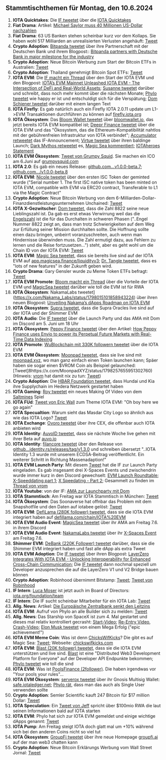 ## Stammtischthemen für Montag, den 10.6.2024

1. **IOTA Quicktakes**: Die [IF tweetet](https://x.com/iota/status/1797553863689482388) über die [IOTA Quicktakes](https://x.com/iota/status/1797553863689482388)
2. **Fiat Drama**: Artikel: [Michael Saylor muss 40 Millionen US-Dollar nachzahlen](https://www.btc-echo.de/schlagzeilen/michael-saylor-muss-40-millionen-us-dollar-nachzahlen-185819/)
3. **Fiat Drama**: 63 US Banken stehen scheinbar kurz vor dem Kollaps. Sie haben wohl 517 Milliarden an unrealisierten Verlusten angehäuft: [Tweet](https://x.com/burrytracker/status/1797783327631364185)
4. **Crypto Adoption**: [Bitpanda tweetet](https://x.com/Bitpanda_global/status/1797890650806853752) über ihre Partnerschaft mit der Deutschen Bank und ihrem Blogpost:: [Bitpanda partners with Deutsche Bank in major milestone for the industry](https://blog.bitpanda.com/en/bitpanda-partners-deutsche-bank-major-milestone-industry)
5. **Crypto Adoption**: Neue Bitcoin Werbung zum Start der Bitcoin ETFs in Australien: [Tweet](https://x.com/blocktrainer/status/1797751898969129164)
6. **Crypto Adoption**: Thailand genehmigt Bitcoin Spot ETFs: [Tweet](https://x.com/BitcoinMagazine/status/1797926469509038476)
7. **IOTA EVM**: Die [IF macht ein Thread](https://x.com/iota/status/1797984324119101845) über den Start der IOTA EVM und den Blogpost: [IOTA’s EVM Mainnet Unleashed IOTA EVM - The Intersection of DeFi and Real-World Assets](https://blog.iota.org/iotas-evm-mainnet-launch/); [Susanne tweetet](https://x.com/SusanneKrone/status/1797987363987288374) darüber und schreibt, dass noch mehr kommt über die nächsten Monate; [Phylo tweetet](https://x.com/PhyloIota/status/1797996682329936230) wie happy er ist und entschuldigt sich für die Verspätung; [Dom Schiener tweetet](https://x.com/DomSchiener/status/1798003064265216185) darüber mit einem langen Text
8. **IOTA Firefly**: Es gab natürlich auch ein Firefly IOTA 2.0.11 update um L1->EVM Transaktionen durchführen zu können auf [firefly.iota.org](https://firefly.iota.org/)
9. **IOTA Ökosystem**: Das [Bloom Wallet tweetet](https://x.com/bloomwalletio/status/1797985291720094095) über [bloomwallet.io](https://bloomwallet.io/), das jetzt bereits IOTA EVM kompatibel ist; [Deepr Finance tweetet](https://x.com/DeeprFinance/status/1797986736355541208) über die IOTA EVM und das "Ökosystem, das die Ethereum-Kompatibilität nahtlos mit der gebührenfreien Infrastruktur von IOTA verbindet"; [Accumulator retweetet](https://x.com/ACCU_DeFi/status/1797987452755534290) das IF-Announcement; [Virtue tweetet](https://x.com/Virtue_Money/status/1797993210771341690) über ihren baldinge Launch; [Dark Mythos retweetet](https://x.com/DarkMythosIOTA/status/1797986810712264723) es, [Magic Sea kommentiert](https://x.com/MagicSeaDEX/status/1797992632351953220); [IOTAheroes Statement](https://x.com/IotaHeroes/status/1798278028331733180)
10. **IOTA EVM Ökosystem**:  [Tweet von Grumpy Squid](https://x.com/Grumpy__Squid/status/1797994002723274856). Sie machen ein ICO am 6.Juni auf [grumpysquid.com](grumpysquid.com)
11. **IOTA 2.0**: Es gab ein neues Release: [github.com...v1.0.0-beta.7](https://github.com/iotaledger/iota-core/releases/tag/v1.0.0-beta.7); [github.com.../v1.0.0-beta.8](https://github.com/iotaledger/iota-core/releases/tag/v1.0.0-beta.8)
12. **IOTA EVM**: [Nicole tweetet](https://x.com/cheerful_nicole/status/1797993816437531116) über den ersten ISC Token der geminted wurde ("Serial number 1. The first ISC native token has been minted on IOTA EVM, compatible with EVM via ERC20 contract, Transferable to L1 via the Magic Contract"
13. **Crypto Adoption**: Neue Bitcoin Werbung von dem 6-Milliarden-Dollar-Finanzdienstleistungsunternehmen Unchained: [Tweet](https://x.com/BitcoinMagazine/status/1798412802400329982)
14. **IOTA X-Gezwitscher**: [Dom tweetet](https://x.com/DomSchiener/status/1797999455951843337), dass die Zahl 8822 seine neue Lieblingszahl ist. Da gab es erst etwas Verwirrung weil das die [Engelszahl](https://sternenpfade.com/engelszahl-8822-bedeutung) ist die für das Durchalten in schweren Phasen ("..Engel Nummer 8822 zeigt an, dass man trotz Schwierigkeiten auf dem Weg zur Erfüllung seiner Mission durchhalten sollte. Die Hoffnung sollte einen dazu bringen, unbeirrt voranzuschreiten, auch wenn man Hindernisse überwinden muss. Die Zahl ermutigt dazu, aus Fehlern zu lernen und die Reise fortzusetzen...") steht, aber es geht wohl um die Chain ID von der IOTA EVM: [Tweet](https://x.com/_Chris_Cowell/status/1798011545928245549)
15. **IOTA EVM**: [Magic Sea tweetet](https://x.com/MagicSeaDEX/status/1797985944735293538), dass sie bereits live sind auf der IOTA EVM auf [app.magicsea.finance/liquidityv3](https://app.magicsea.finance/liquidityv3); [Dr. Tangle tweetet](https://x.com/dr_tangle/status/1797987377375531187), dass es "lots of new features" in der Zukunft geben wird.
16. **Crypto Drama**: Gary Gensler wurde zu Meme Token ETFs befragt: [Tweet](https://x.com/Cointelegraph/status/1798370698550743428)
17. **IOTA EVM Promote**: [Bloom macht ein Thread](https://x.com/bloomwalletio/status/1798344580146008500) über die Vorteile der IOTA EVM und [MagicSea tweetet](https://x.com/MagicSeaDEX/status/1798652300006756781) darüber wie toll die EVM ist für RWA
18. **IOTA Ökosystem**: NakamaLabs tweetet](https://x.com/Nakama_Labs/status/1798015101858943224) über ihren neuen Blogpost: [Unveiling Nakama’s dApps Roadmap on IOTA EVM](https://medium.com/@NakamaLabs/unveiling-nakamas-dapps-roadmap-on-iota-evm-c08eb009df46)
19. **IOTA Ökosystem**: [Supra tweetet](https://x.com/SUPRA_Labs/status/1798032507595833546), dass die Supra Oracles live sind auf der IOTA und der Shimmer EVM
20. **IOTA Audio**: Die [IF tweetet](https://x.com/iota/status/1798037089713598821) über die Launch Party und das AMA mit Dom im Discord am 5. Juni um 18 Uhr
21. **IOTA Ökosystem**: [Peppy Finance tweetet](https://x.com/Peppy_finance/status/1798011809439584727) über den Artikel: [How Peppy Finance uses Envio to power its Perpetual Future Markets with Real-Time Data Indexing](https://docs.envio.dev/blog/envio-real-time-indexing-powers-peppy-finance)
22. **IOTA Promote**: [WuBlockchain mit 330K followern tweetet](https://x.com/WuBlockchain/status/1797984708514762840) über die IOTA EVM
23. **IOTA EVM Ökosystem**: [Moonpad tweetet](https://x.com/MoonpadXYZ/status/1798244724404531657), dass sie live sind mit [moonpad.xyz](https://moonpad.xyz/), wo man ganz einfach einen Token launchen kann; Späer haben sie sogar einen $VROM Coin als Beispiel gelaunched: [Tweet]8https://x.com/MoonpadXYZ/status/1798257655951302760) (Hinweis: [vrom](https://x.com/Vrom14286662) hat damit nix zu tun: [Tweet](https://x.com/Vrom14286662/status/1798263887751741783))
24. **Crypto Adoption**: Die [HBAR Foundation tweetet](https://x.com/HBAR_foundation/status/1797660208111460828), dass Hundai und Kia ihre Supplychain im Hedera Netzwerk gestartet haben
25. **IOTA Gaming**: [Roy tweetet](https://x.com/SaltminesRoy/status/1798177921221505100) ein neues Making Of Video von dem [Saltmines](https://x.com/SaltminesCo) Spiel
26. **IOTA FUd**: [Tweet von Eric Wall](https://x.com/ercwl/status/1798089308487700740) zum Theme IOTA EVM: "Oh boy here we go again"
27. **IOTA Specualtion**: Warum sieht das Masdar City Logo so ähnlich aus wie das IOTA Logo? [Tweet](https://x.com/Vrom14286662/status/1798321319131717886)
28. **IOTA Exchange**: [Ovoro tweetet](https://x.com/AppOvoro/status/1798293717322813864) über ihre CEX, die offenbar auch IOTA anbieten wird
29. **IOTA Identity**: [AuvoID tweetet](https://x.com/AuvoDigital/status/1798320601247232467), dass sie nächste Woche live gehen mit ihrer Beta auf [auvo.io](https://auvo.io/)
30. **IOTA Identity**: [filancore tweetet](https://x.com/FilancoreGmbH/status/1798327744532770947) über den Release von [github...identity.rs/releases/tag/v1.3.0](https://github.com/iotaledger/identity.rs/releases/tag/v1.3.0) und schreiben übersetzt "..IOTA Identity 1.3 wurde mit unserem ECDSA-Beitrag veröffentlicht. Ein weiterer Schritt in Richtung Massenadaption!"
31. **IOTA EVM Launch Party**: Mit diesem [Tweet](https://x.com/iota/status/1798022016588484892) hat die IF zur Launch Party eingeladen. Es gab insgesamt drei X-Spaces Events und zwischendrin wurde immer kurz in den Discord gewechselt: [EVM Launch Roundtable](https://x.com/iota/status/1798386742925660624); [X-Speeddating part 1](https://x.com/iota/status/1798401913542840509); [X Speedating - Part 2](https://x.com/iota/status/1798414453765185621); Gesammelt zu finden im [Thread von vrom](https://x.com/Vrom14286662/status/1798616980158910733)
32. **IOTA Youtube**: von der IF: [AMA zur Launchparty mit Dom](https://youtu.be/_W1XBAhiTe8?si=hHf4CsLh3JP1ag2w)
33. **IOTA Stammtisch**: Am Freitag war IOTA Stammtisch in München: [Tweet](https://x.com/IotaMunchen/status/1798582721603903637)
34. **IOTA Ökosystem**: Das Soonaverse hat offnbar das Problem mit dem Snapshotfile und den Daten auf iotabee gelöst: [Tweet](https://x.com/soon_labs/status/1798445506777227605)
35. **IOTA EVM**:  [DefiLama (280K follower) tweetet](https://x.com/DefiLlama/status/1798444832165413321), dass sie die IOTA EVM integriert haben auf [defillama.com/chain/IOTA%20EVM](https://defillama.com/chain/IOTA%20EVM)
36. **IOTA EVM Audio Event**: [MagicSea tweetet](https://x.com/MagicSeaDEX/status/1798595682015789533) über ihr AMA am Freitag 7.6. in ihrem Discord
37. **IOTA EVM Audio Event**: [NakamaLabs tweetet](https://x.com/Nakama_Labs/status/1798380988889719069) über ihr [X-Spaces Event](https://x.com/i/spaces/1YpKkwZAeZEKj) am Freitag 7.6.
38. **Shimmer EVM**: [DeBank (220K Follower) tweetet](https://x.com/DeBankDeFi/status/1798683775616024961) darüber, dass sie die Shimmer EVM integriert haben und fast alle dApp als extra Tweet
39. **IOTA EVM Adoption**: Die [IF tweetet](https://x.com/iota/status/1798640987188969633) über ihren Blogpost: [LayerZero Integrates With IOTA EVM - Unlocking Interoperability for Enhanced Cross-Chain Communication](https://blog.iota.org/layerzero-integrates-with-iota-evm/); Die [IF tweetet](https://x.com/iota/status/1798640993581084770) dann nochmal speziell um Developer anzusprechen die auf die LayerZero V1 und V2 Bridge bauen können
40. **Crypto Adoption**: Robinhood übernimmt Bitstamp: [Tweet](https://x.com/BitcoinMagazine/status/1798684703416803495); [Tweet von Robinhood](https://x.com/RobinhoodApp/status/1798672303519342898)
41. **IF Intern**: [Luca Moser](https://x.com/luca__moser) ist jetzt auch im Board of Directors: [iota.org/foundation/team](https://www.iota.org/foundation/team)
42. **IF Intern**: Die IF sucht scheinbar Mitarbeiter für ein IOTA Lab: [Tweet](https://x.com/bennnni_web3/status/1798699351990255847)
43. **Allg. News**: Artikel: [Die Europäische Zentralbank senkt den Leitzins](https://www.btc-echo.de/schlagzeilen/ezb-europaeische-zentralbank-senkt-leitzins-so-reagiert-bitcoin-185997/)
44. **IOTA EVM**: Aufruf von Phylo an alle Builder sich zu melden: [Tweet](https://x.com/PhyloIota/status/1798716502956515431)
45. **Allg. News**: Das Starship von SpaceX ist zum 4. Mal gestartet und dieses mal relativ kontrolliert gecrasht: [Start-Video](https://x.com/SpaceX/status/1798699175573700929); [Re-Entry Video](https://x.com/SawyerMerritt/status/1798718420147716545), [Crash-Video](https://x.com/SpaceX/status/1798701489097183286); [Elon Musk tweetet](https://x.com/elonmusk/status/1798718549307109867) von einem Mega Erfolg ("epic achievement!")
46. **IOTA EVM Meme Coin**: Was ist denn [ChicksWifKicks](https://x.com/ChicksWifKicks)? Die gibt es auf Magic Sea: [Tweet](https://x.com/ChicksWifKicks/status/1798075569059528873); Webseite: [chickswifkicks.com](https://chickswifkicks.com/)
47. **IOTA EVM**: [Blast (20K follower) tweetet](https://x.com/BlastAPI/status/1798677298813489359), dass sie die IOTA EVM unterstützen und live sind. [Blast](https://blastapi.io/welcome) ist eine "Distributed Web3 Development Platform for Everyone" auf der Developer API Endpunkte bekommen; [Phylo tweetet](https://x.com/PhyloIota/status/1798720110838128707) wie toll die sind
48. **IOTA EVM**: Was ist [PoolsFinance (2follower)](https://x.com/PoolsFinance/status/1798717126326509888). Die haben irgendwas vor "Your pools your rules"...
49. **IOTA EVM Ökosystem**: [serverox tweetet](https://x.com/servrox/status/1798974875845173309) über ihr Gnosis Multisig Wallet: [safe.iotaledger.net](https://safe.iotaledger.net/welcome); [Phylo rät](https://x.com/PhyloIota/status/1798975718149472400), dass man das auch als Single User verwenden sollte
50. **Crypto Adoption**: Semler Scientific kauft 247 Bitcoin für $17 million Dollar: [Tweet](https://x.com/BitcoinMagazine/status/1798841031880040487)
51. **IOTA Speculation**: Ein [Tweet von Jeff](https://x.com/_JeffR/status/1798766360522264839) spricht über $100mio RWA die laut seinen Informationen bald auf IOTA starten
52. **IOTA EVM**: Phylo hat sich zur IOTA EVM gemeldet und einige wichtige dApps genannt: [Tweet](https://x.com/criptosimpatic/status/1798813303348875358)
53. **IOTA Pump**: Am Freitag steigt IOTA doch glatt mal um +10% während sich bei den anderen Coins nicht so viel tut
54. **IOTA Ökosystem**: [GroupFi tweetet](https://x.com/groupfi_ai/status/1798984816458928296) über ihre neue Homepage [groupfi.ai](https://groupfi.ai/) auf der man web3 chatten kann
55. **Crypto Adoption**: Neue Bitcoin Erklärungs Werbung vom Wall Street Jornal: [Tweet](https://x.com/BitcoinMagazine/status/1798766978779500816)
